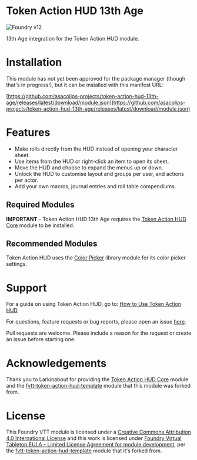 # Token Action HUD 13th Age

![Foundry v12](https://img.shields.io/badge/Foundry-v12-green)

13th Age integration for the Token Action HUD module.

# Installation

This module has not yet been approved for the package manager (though that's in progress!), but it can be installed with this manifest URL:

[https://github.com/asacolips-projects/token-action-hud-13th-age/releases/latest/download/module.json](https://github.com/asacolips-projects/token-action-hud-13th-age/releases/latest/download/module.json)

# Features
- Make rolls directly from the HUD instead of opening your character sheet.
- Use items from the HUD or right-click an item to open its sheet.
- Move the HUD and choose to expand the menus up or down.
- Unlock the HUD to customise layout and groups per user, and actions per actor.
- Add your own macros, journal entries and roll table compendiums.

## Required Modules

**IMPORTANT** - Token Action HUD 13th Age requires the [Token Action HUD Core](https://foundryvtt.com/packages/token-action-hud-core) module to be installed.

## Recommended Modules
Token Action HUD uses the [Color Picker](https://foundryvtt.com/packages/color-picker) library module for its color picker settings.

# Support

For a guide on using Token Action HUD, go to: [How to Use Token Action HUD](https://github.com/Larkinabout/fvtt-token-action-hud-core/wiki/How-to-Use-Token-Action-HUD)

For questions, feature requests or bug reports, please open an issue [here](https://github.com/asacolips-projects/token-action-hud-13th-age/issues).

Pull requests are welcome. Please include a reason for the request or create an issue before starting one.

# Acknowledgements

Thank you to Larkinabout for providing the [Token Action HUD Core](https://foundryvtt.com/packages/token-action-hud-core) module and the [fvtt-token-action-hud-template](https://github.com/Larkinabout/fvtt-token-action-hud-template) module that this module was forked from.

# License

This Foundry VTT module is licensed under a [Creative Commons Attribution 4.0 International License](https://creativecommons.org/licenses/by/4.0/) and this work is licensed under [Foundry Virtual Tabletop EULA - Limited License Agreement for module development](https://foundryvtt.com/article/license/), per the [fvtt-token-action-hud-template](https://github.com/Larkinabout/fvtt-token-action-hud-template?tab=readme-ov-file#license) module that it's forked from.